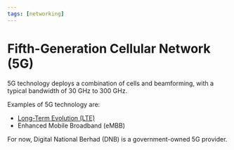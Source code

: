 ```yaml
---
tags: [networking]
---
```


# Fifth-Generation Cellular Network (5G)

5G technology deploys a combination of cells and beamforming, with a typical
bandwidth of 30 GHz to 300 GHz.

Examples of 5G technology are:
- [Long-Term Evolution (LTE)](202304111948.md)
- Enhanced Mobile Broadband (eMBB)

For now, Digital National Berhad (DNB) is a government-owned 5G provider.
